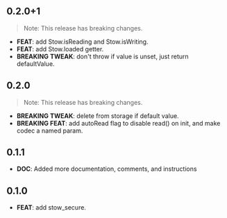 ## 0.2.0+1

> Note: This release has breaking changes.

 - **FEAT**: add Stow.isReading and Stow.isWriting.
 - **FEAT**: add Stow.loaded getter.
 - **BREAKING** **TWEAK**: don't throw if value is unset, just return defaultValue.

## 0.2.0

> Note: This release has breaking changes.

 - **BREAKING** **TWEAK**: delete from storage if default value.
 - **BREAKING** **FEAT**: add autoRead flag to disable read() on init, and make codec a named param.

## 0.1.1

 - **DOC**: Added more documentation, comments, and instructions

## 0.1.0

 - **FEAT**: add stow_secure.

